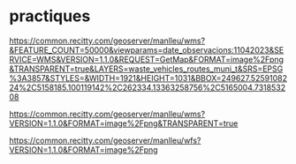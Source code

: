 # practiques


https://common.recitty.com/geoserver/manlleu/wms?&FEATURE_COUNT=50000&viewparams=date_observacions:11042023&SERVICE=WMS&VERSION=1.1.0&REQUEST=GetMap&FORMAT=image%2Fpng&TRANSPARENT=true&LAYERS=waste_vehicles_routes_muni_t&SRS=EPSG%3A3857&STYLES=&WIDTH=1921&HEIGHT=1031&BBOX=249627.5259108224%2C5158185.100119142%2C262334.13363258756%2C5165004.731853208


https://common.recitty.com/geoserver/manlleu/wms?VERSION=1.1.0&FORMAT=image%2Fpng&TRANSPARENT=true


https://common.recitty.com/geoserver/manlleu/wfs?VERSION=1.1.0&FORMAT=image%2Fpng

